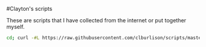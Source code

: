 #Clayton's scripts

These are scripts that I have collected from the internet or put together myself.

```bash
cd; curl -#L https://raw.githubusercontent.com/clburlison/scripts/master/boxen-bootstrap.sh .; ./boxen-bootstrap.sh
```
